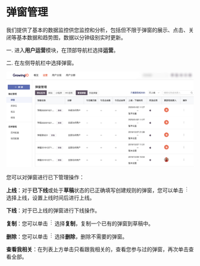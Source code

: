 # 弹窗管理

我们提供了基本的数据监控供您监控和分析，包括但不限于弹窗的展示、点击、关闭等基本数据和趋势图，数据以分钟级别实时更新。

一. 进入**用户运营**模块，在顶部导航栏选择**运营**。

二. 在左侧导航栏中选择弹窗。

![](../../.gitbook/assets/image%20%28192%29.png)

您可以对弹窗进行已下管理操作：

**上线**：对于**已下线**或处于**草稿**状态的已正确填写创建规则的弹窗，您可以单击 ![](../../.gitbook/assets/kpi-kan-ban-dian-dian-dian.png) 选择上线，设置上线时间后进行上线。

**下线**：对于已上线的弹窗进行下线操作。

**复制**：您可以单击 ![](../../.gitbook/assets/kpi-kan-ban-dian-dian-dian.png) 选择**复制**，复制一个已有的弹窗到草稿中。

**删除**：您可以单击 ![](../../.gitbook/assets/kpi-kan-ban-dian-dian-dian.png) 选择**删除**，删除不需要的弹窗。

**查看我相关**：在列表上方单击只看跟我相关的，查看您参与过的弹窗，再次单击查看全部。

